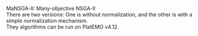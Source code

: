 MaNSGA-II: Many-objective NSGA-II
<br>
There are two versions: One is without normalization, and the other is with a simple normalization mechanism.
<br>
They algorithms can be run on PlatEMO v4.12.
